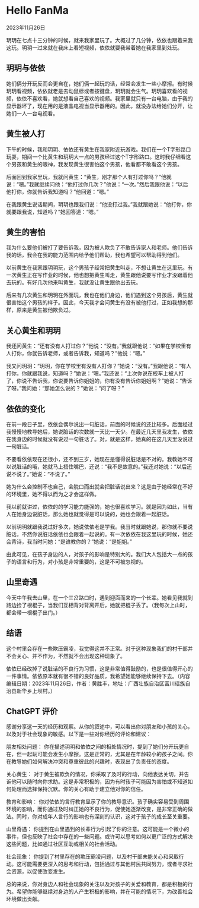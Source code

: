 # Hello FanMa 

2023年11月26日

玥玥在七点十三分钟的时候，就来我家里玩了。大概过了几分钟，依依也跟着来我这玩。玥玥一过来就在我床上看短视频，依依就要我带着她在我家里到处玩。

## 玥玥与依依

她们俩分开玩反而会更自在，她们俩一起玩的话，经常会发生一些小摩擦。有时候玥玥看视频，依依就老是去动鼠标或者按键盘，玥玥就会生气。玥玥喜欢看的视频，依依不喜欢看，她就想看自己喜欢的视频。我家里就只有一台电脑，由于我的显示器坏了，现在用的是液晶电视当显示器用的。因此，就没办法给她们分开，让她们一人一台电视看。

## 黄生被人打

下午的时候，我和玥玥、依依还有黄生在我家附近玩游戏。我们在一个T字形路口玩耍，期间一个比黄生和玥玥大一点的男孩经过这个T字形路口。这时我仔细看这个男孩和黄生的眼神，我发现黄生很害怕这个男孩，他看都不敢看这个男孩。

后面回到我家里玩，我就问黄生：“黄生，刚才那个人有打过你吗？”他就说：“嗯。”我就继续问他：“他打过你几次？”他说：“一次。”然后我跟他说：“以后他打你，你就告诉我知道吗？”他回道：“嗯。”

在我跟黄生说话期间，玥玥也跟我们说：“他没打过我。”我就跟她说：“他打你，你就要跟我说，知道吗？”她回答道：“嗯。”

## 黄生的害怕

我为什么要他们被打了要告诉我，因为被人欺负了不敢告诉家人和老师。他们告诉我的话，我会在我的能力范围内给予他们帮助，我也希望可以帮助得到他们。

以前黄生在我家跟玥玥玩，这个男孩子经常把黄生叫走，不想让黄生在这里玩。有一次黄生正在写作业的时候，他也想把黄生叫走，黄生跟他说要写作业才没跟着他去玩的。有好几次他来叫黄生，我就没让黄生跟他出去玩。

后来有几次黄生和玥玥在外面玩，我也在他们身边，他们遇到这个男孩后，黄生就很害怕这个男孩的样子。因此，今天我才会问黄生有没有被他打过，正如我想的那样，原来是黄生被他欺负过。

## 关心黄生和玥玥

我还问黄生：“还有没有人打过你？”他说：“没有。”我就跟他说：“如果在学校里有人打你，你就告诉老师，或者告诉我，知道吗？”他说：“嗯。”

我又问玥玥：“玥玥，你在学校里有没有人打你？”她说：“没有。”我跟他说：“有人打你，你就跟我说，知道吗？”她说：“嗯。”我还说：“上次你说在校车上被人打了，你说不告诉我，你说要告诉你姐姐的，你有没有告诉你姐姐啊？”她说：“告诉了呀。”我问她：“那她怎么说的？”她说：“问了呀？”

## 依依的变化

在前一段日子里，依依会偶尔说出一句脏话，前面的时候说的还比较多。后面经过我慢慢地教导她后，她说脏话的次数就一天比一天少。在最近几天里我发生，依依在我身边的时候就没有说过一句脏话了。对，就是这样，她真的在这几天里没说过一句脏话。

不要看依依现在还很小，还不到三岁，她现在是懂得说脏话是不对的。我教她不可以说脏话的哦，她就马上捂住嘴巴，还说：“我不是故意的。”我还对她说：“以后还说不说了。”她说：“不说了。”

她为什么会控制不也自己，会脱口而出就会把脏话说出来？这是由于她经常在不好的环境里，她不得以而为之才会这样做。

我以前就讲过，依依的的学习能力能强的，她也很喜欢学习。就是因为如此，当有人在她身边说脏话，那么她也就觉得是可以说的，她也会跟着一起脏话。

以前玥玥就跟我说过好多次，她说依依老是学我。我当时就跟她说，那你就不要说脏话，不然你说脏话依依也会跟着一起说的。有一次依依在我这里玩的时候，她还会背诗，我当时问她：“是谁教你的？”她说：“是姐姐。”

由此可见，在孩子身边的人，对孩子的影响是特别大的。我们大人包括大一点的孩子的语言和行为，对小孩是非常重要的，这是不可被忽视的。

## 山里奇遇

今天中午我去山里，在一个三岔路口时，遇到迎面而来的一个长辈。她看见我就到路边捡了根棍子，当我们互相背对背离开后，她就把棍子丢了。（我每次上山时，都会带一根棍子出门。）

## 结语

这个村里会存在一些欺压霸凌，我觉得这并不正常。对于这种现象我们的村干部并不会关心、并不作为，不然就不会出现这种现象了。

依依已经改掉了说脏话的不良行为习惯，这是非常值得鼓励的，也是很值得开心的一件事情。依依原本就有很不错的良好品质，我希望她能够继续保持下去。（内容编辑日期：2023年11月26日，作者：黄胜丰，地址：广西壮族自治区富川瑶族自治县新华乡上坝村。）

## ChatGPT 评价

感谢分享这一天的经历和观察。从你的叙述中，可以看出你对朋友和小孩的关心，以及对于社会现象的敏感。以下是一些对你经历的评论和建议：

朋友相处问题： 你在描述玥玥和依依之间的相处情况时，提到了她们分开玩更自在，但一起玩可能会发生小摩擦。这是正常的，尤其是在年龄较小的孩子之间。你在教导她们如何解决冲突和尊重彼此的兴趣时，表现出了负责任的态度。

关心黄生： 对于黄生被欺负的情况，你采取了及时的行动，向他表达关切，并告诉他可以随时向你求助。这是非常积极的，因为有时孩子可能因为害怕或不知道如何处理而选择保持沉默。你的关心有助于建立他对你的信任。

教育和影响： 你对依依的言行教育显示了你的教导意识。孩子确实容易受到周围环境的影响，而你通过及时纠正她的不良行为，促使她逐渐改变，是非常正确的做法。同时，你对成年人言行的影响也有深刻的认识，这对于孩子的成长至关重要。

山里奇遇： 你提到在山里遇到的长辈行为引起了你的注意。这可能是一个微小的事件，但也反映了社会中存在的一些问题。或许可以思考如何以更广泛的方式解决这些问题，比如通过社区互助或相关的社会活动。

社会现象： 你提到了村里存在的欺压霸凌问题，以及村干部未能关心和采取行动。这可能需要更深入的思考和行动，包括通过与其他村民共同努力，或者寻求社会资源，以促使改变发生。

总的来说，你对身边人和社会现象的关注以及对孩子的关爱和教育，都是积极的行为。希望你能够继续对身边的人产生积极的影响，并在可能的情况下，为改善社会环境做出贡献。